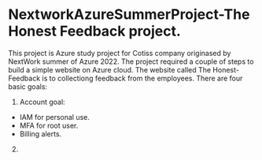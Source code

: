 # NextworkAzureSummerProject-The Honest Feedback project. 
This project is Azure study project for Cotiss company originased by NextWork summer of Azure 2022. The project required a couple of steps to build a simple website on Azure cloud. 
The website called The Honest-Feedback is to collectiong feedback from the employees. 
There are four basic goals:
1. Account goal:
  - IAM for personal use.
  - MFA for root user. 
  - Billing alerts.
2.  
